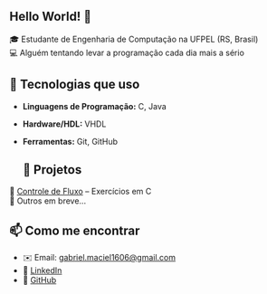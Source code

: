 ## Hello World! 👋

🎓 Estudante de Engenharia de Computação na UFPEL (RS, Brasil)  
💻 Alguém tentando levar a programação cada dia mais a sério

## 🚀 Tecnologias que uso
- **Linguagens de Programação:** C, Java
- **Hardware/HDL:** VHDL
- **Ferramentas:** Git, GitHub

  ## 📌 Projetos
🔹 [Controle de Fluxo](https://github.com/gabrielDeSouzaMaciel/Controle-de-fluxo) – Exercícios em C  
🔹 Outros em breve...

## 📫 Como me encontrar
- ✉️ Email: gabriel.maciel1606@gmail.com  
- 🔗 [LinkedIn](https://linkedin.com/in/gabriel-de-souza-maciel-b11a7b2a8)  
- 🐙 [GitHub](https://github.com/gabrielDeSouzaMaciel)

